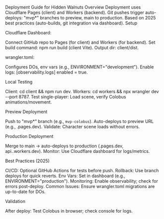 Deployment Guide for Hidden Walnuts
Overview
Deployment uses Cloudflare Pages (client) and Workers (backend). Git pushes trigger auto-deploys: "mvp*" branches to preview, main to production. Based on 2025 best practices (auto-builds, git integration via dashboard).
Setup

Cloudflare Dashboard:

Connect GitHub repo to Pages (for client) and Workers (for backend).
Set build command: npm run build (client Vite).
Output dir: client/dist.


wrangler.toml:

Configures DOs, env vars (e.g., ENVIRONMENT="development").
Enable logs: [observability.logs] enabled = true.



Local Testing

Client: cd client && npm run dev.
Workers: cd workers && npx wrangler dev --port 8787.
Test single-player: Load scene, verify Colobus animations/movement.

Preview Deployment

Push to "mvp*<feature>" branch (e.g., <code>mvp-colobus</code>).</feature>
Auto-deploys to preview URL (e.g., <project>.pages.dev).</project>
Validate: Character scene loads without errors.

Production Deployment

Merge to main → auto-deploys to production (<project>.pages.dev, api.<project>.workers.dev).</project></project>
Monitor: Use Cloudflare dashboard for logs/metrics.

Best Practices (2025)

CI/CD: Optional GitHub Actions for tests before push.
Rollback: Use branch deploys for quick reverts.
Env Vars: Set in dashboard (e.g., ENVIRONMENT="production").
Monitoring: Enable observability; check for errors post-deploy.
Common Issues: Ensure wrangler.toml migrations are up-to-date for DOs.

Validation

After deploy: Test Colobus in browser; check console for logs.
